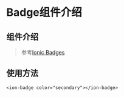 # Badge组件介绍

## 组件介绍

> 参考[Ionic Badges](http://ionicframework.com/docs/v2/components/#badges)

## 使用方法

    <ion-badge color="secondary"></ion-badge>